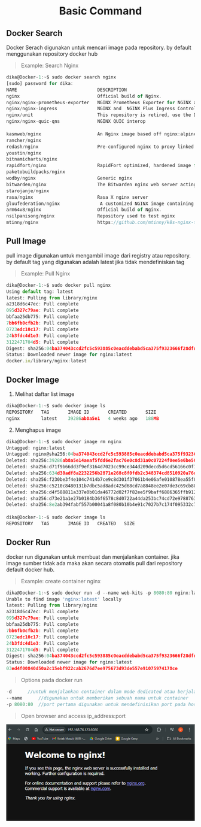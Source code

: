<!-- Heading -->
<h1 align="center">Basic Command</h1>

## Docker Search
Docker Serach digunakan untuk mencari image pada repository. by default menggunakan repository docker hub

> Example: Search Nginx
```js
dika@Docker-1:~$ sudo docker search nginx
[sudo] password for dika: 
NAME                              DESCRIPTION                                     STARS     OFFICIAL
nginx                             Official build of Nginx.                        20206     [OK]
nginx/nginx-prometheus-exporter   NGINX Prometheus Exporter for NGINX and NGIN…   43        
nginx/nginx-ingress               NGINX and  NGINX Plus Ingress Controllers fo…   94        
nginx/unit                        This repository is retired, use the Docker o…   63        
nginx/nginx-quic-qns              NGINX QUIC interop                              1         

kasmweb/nginx                     An Nginx image based off nginx:alpine and in…   8
rancher/nginx                                                                     2
redash/nginx                      Pre-configured nginx to proxy linked contain…   2
youstin/nginx                                                                     0
bitnamicharts/nginx                                                               0
rapidfort/nginx                   RapidFort optimized, hardened image for NGINX   15
paketobuildpacks/nginx                                                            0
wodby/nginx                       Generic nginx                                   2
bitwarden/nginx                   The Bitwarden nginx web server acting as a r…   13
starojanje/nginx                                                                  0
rasa/nginx                        Rasa X nginx server                             2
gluufederation/nginx               A customized NGINX image containing a consu…   1
arm64v8/nginx                     Official build of Nginx.                        50
nsilpanisong/nginx                Repository used to test nginx                   0
mtinny/nginx                      https://github.com/mtinny/k8s-nginx-toolbox     0
```

## Pull Image
pull image digunakan untuk mengambil image dari registry atau repository. by default tag yang digunakan adalah latest jika tidak mendefiniskan tag 
> Example: Pull Nginx
```js
dika@Docker-1:~$ sudo docker pull nginx
Using default tag: latest
latest: Pulling from library/nginx
a2318d6c47ec: Pull complete
095d327c79ae: Pull complete
bbfaa25db775: Pull complete
7bb6fb0cfb2b: Pull complete
0723edc10c17: Pull complete
24b3fdc4d1e3: Pull complete
3122471704d5: Pull complete
Digest: sha256:04ba374043ccd2fc5c593885c0eacddebabd5ca375f9323666f28dfd5a9710e3
Status: Downloaded newer image for nginx:latest
docker.io/library/nginx:latest
```

## Docker Image
1. Melihat daftar list image
```js
dika@Docker-1:~$ sudo docker image ls
REPOSITORY   TAG       IMAGE ID       CREATED       SIZE
nginx        latest    39286ab8a5e1   4 weeks ago   188MB
```

2. Menghapus image
```js
dika@Docker-1:~$ sudo docker image rm nginx
Untagged: nginx:latest
Untagged: nginx@sha256:04ba374043ccd2fc5c593885c0eacddebabd5ca375f9323666f28dfd5a9710e3
Deleted: sha256:39286ab8a5e14aeaf5fdd6e2fac76e0c8d31a0c07224f0ee5e6be502f12e93f3
Deleted: sha256:d71f9b66dd3f9ef3164d7023cc99ce344d209decd5d6cd56166c0f7a2f812c06
Deleted: sha256:634d30adf8a2232256b2871e268c8f0fdb2c348374cd8510920a76db56868e16
Deleted: sha256:f230be3f4e104c7414b7ce9c8d301f37061b4e06afe010878ea55f858d89f7f3
Deleted: sha256:c5210c8480131b7dbc5ad8adc425d68cd7a8848ee2e07de3c69cb88a4b8fd662
Deleted: sha256:d4f588811a337e0b01da46772d02f7f82ee5f9baff6886365ffb912d455f4f53
Deleted: sha256:d73e21a1e27b0184b36f6578c8d0722a44da253bc74cd72e9788763f4a4de08f
Deleted: sha256:8e2ab394fabf557b00041a8f080b10b4e91c7027b7c174f095332c7ebb6501cb

dika@Docker-1:~$ sudo docker image ls
REPOSITORY   TAG       IMAGE ID   CREATED   SIZE
```

## Docker Run
docker run digunakan untuk membuat dan menjalankan container. jika image sumber tidak ada maka akan secara otomatis pull dari repository default docker hub.
> Example: create container nginx
```js
dika@Docker-1:~$ sudo docker run -d --name web-kits -p 8080:80 nginx:latest
Unable to find image 'nginx:latest' locally
latest: Pulling from library/nginx
a2318d6c47ec: Pull complete
095d327c79ae: Pull complete
bbfaa25db775: Pull complete
7bb6fb0cfb2b: Pull complete
0723edc10c17: Pull complete
24b3fdc4d1e3: Pull complete
3122471704d5: Pull complete
Digest: sha256:04ba374043ccd2fc5c593885c0eacddebabd5ca375f9323666f28dfd5a9710e3
Status: Downloaded newer image for nginx:latest
03ed4f00840d50a2c15ebf922cab2676d7ee975673d93de557e91075974178ce
```
> Options pada docker run
```js
-d		//untuk menjalankan container dalam mode dedicated atau berjalan di latar belakang.
--name		//digunakan untuk memberikan sebuah nama untuk container
-p 8080:80	//port pertama digunakan untuk mendefinisikan port pada host. dan port kedua adalah port didalam container
```

>Open browser and access ip_address:port
<p align="center">
  <img src="images/images-1.png" witdh="50%" height="50%" alt="nginx"/>
</p>

